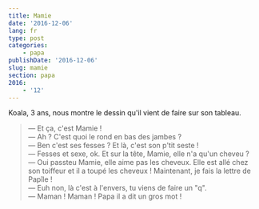```yaml
---
title: Mamie
date: '2016-12-06'
lang: fr
type: post
categories:
    - papa
publishDate: '2016-12-06'
slug: mamie
section: papa
2016:
    - '12'
---
```


Koala, 3 ans, nous montre le dessin qu'il vient de faire sur son tableau.

<!--more-->

> — Et ça, c'est Mamie !  
> — Ah ? C'est quoi le rond en bas des jambes ?  
> — Ben c'est ses fesses ? Et là, c'est son p'tit seste !  
> — Fesses et sexe, ok. Et sur la tête, Mamie, elle n'a qu'un cheveu ?  
> — Oui passteu Mamie, elle aime pas les cheveux. Elle est allé chez son toiffeur et il a toupé les cheveux ! Maintenant, je fais la lettre de Papîle !  
> — Euh non, là c'est à l'envers, tu viens de faire un "q".  
> — Maman ! Maman ! Papa il a dit un gros mot !